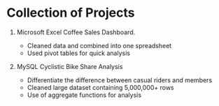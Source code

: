 # Collection of Projects

1. Microsoft Excel Coffee Sales Dashboard.
   - Cleaned data and combined into one spreadsheet
   - Used pivot tables for quick analysis
     
2. MySQL Cyclistic Bike Share Analysis
   - Differentiate the difference between casual riders and members
   - Cleaned large dataset containing 5,000,000+ rows
   - Use of aggregate functions for analysis
   
